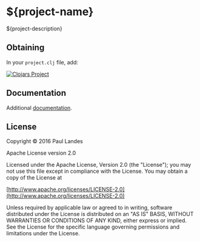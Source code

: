 # ${project-name}

${project-description}

Obtaining
---------
In your `project.clj` file, add:

[![Clojars Project](https://clojars.org/${sub-group}/${group}/latest-version.svg)](https://clojars.org/${sub-group}/${group}/)


Documentation
-------------
Additional [documentation](https://${user}.github.io/${project}/codox/index.html).


License
--------
Copyright © 2016 Paul Landes

Apache License version 2.0

Licensed under the Apache License, Version 2.0 (the "License");
you may not use this file except in compliance with the License.
You may obtain a copy of the License at

[http://www.apache.org/licenses/LICENSE-2.0](http://www.apache.org/licenses/LICENSE-2.0)

Unless required by applicable law or agreed to in writing, software
distributed under the License is distributed on an "AS IS" BASIS,
WITHOUT WARRANTIES OR CONDITIONS OF ANY KIND, either express or implied.
See the License for the specific language governing permissions and
limitations under the License.
